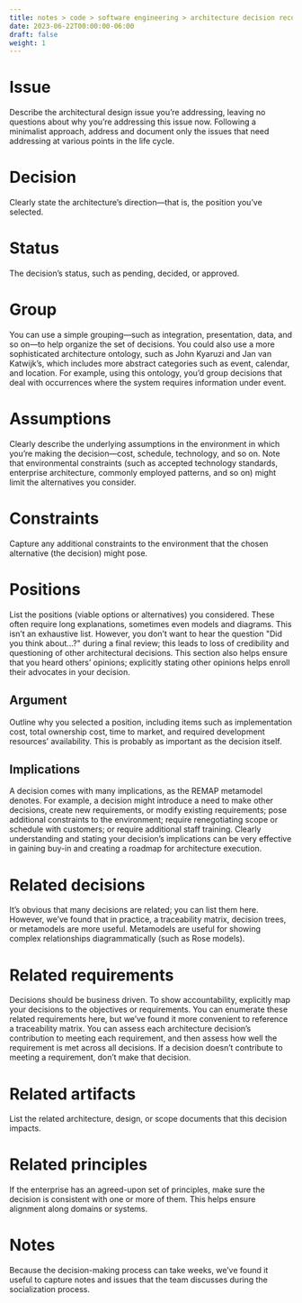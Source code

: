 ```yaml
---
title: notes > code > software engineering > architecture decision records > template detailed
date: 2023-06-22T00:00:00-06:00
draft: false
weight: 1
---
```


# Issue
Describe the architectural design issue you’re addressing, leaving no questions about why you’re addressing this issue now. Following a minimalist approach, address and document only the issues that need addressing at various points in the life cycle.

# Decision
Clearly state the architecture’s direction—that is, the position you’ve selected.

# Status
The decision’s status, such as pending, decided, or approved.

# Group
You can use a simple grouping—such as integration, presentation, data, and so on—to help organize the set of decisions. You could also use a more sophisticated architecture ontology, such as John Kyaruzi and Jan van Katwijk’s, which includes more abstract categories such as event, calendar, and location. For example, using this ontology, you’d group decisions that deal with occurrences where the system requires information under event.

# Assumptions
Clearly describe the underlying assumptions in the environment in which you’re making the decision—cost, schedule, technology, and so on. Note that environmental constraints (such as accepted technology standards, enterprise architecture, commonly employed patterns, and so on) might limit the alternatives you consider.

# Constraints
Capture any additional constraints to the environment that the chosen alternative (the decision) might pose.

# Positions
List the positions (viable options or alternatives) you considered. These often require long explanations, sometimes even models and diagrams. This isn’t an exhaustive list. However, you don’t want to hear the question "Did you think about...?" during a final review; this leads to loss of credibility and questioning of other architectural decisions. This section also helps ensure that you heard others’ opinions; explicitly stating other opinions helps enroll their advocates in your decision.

## Argument
Outline why you selected a position, including items such as implementation cost, total ownership cost, time to market, and required development resources’ availability. This is probably as important as the decision itself.

## Implications
A decision comes with many implications, as the REMAP metamodel denotes. For example, a decision might introduce a need to make other decisions, create new requirements, or modify existing requirements; pose additional constraints to the environment; require renegotiating scope or schedule with customers; or require additional staff training. Clearly understanding and stating your decision’s implications can be very effective in gaining buy-in and creating a roadmap for architecture execution.

# Related decisions
It’s obvious that many decisions are related; you can list them here. However, we’ve found that in practice, a traceability matrix, decision trees, or metamodels are more useful. Metamodels are useful for showing complex relationships diagrammatically (such as Rose models).

# Related requirements
Decisions should be business driven. To show accountability, explicitly map your decisions to the objectives or requirements. You can enumerate these related requirements here, but we’ve found it more convenient to reference a traceability matrix. You can assess each architecture decision’s contribution to meeting each requirement, and then assess how well the requirement is met across all decisions. If a decision doesn’t contribute to meeting a requirement, don’t make that decision.

# Related artifacts
List the related architecture, design, or scope documents that this decision impacts.

# Related principles
If the enterprise has an agreed-upon set of principles, make sure the decision is consistent with one or more of them. This helps ensure alignment along domains or systems.

# Notes
Because the decision-making process can take weeks, we’ve found it useful to capture notes and issues that the team discusses during the socialization process.
